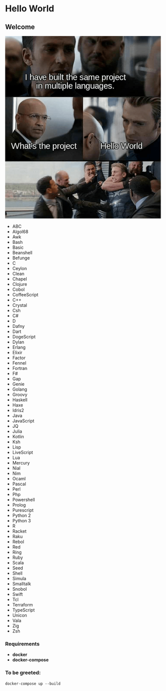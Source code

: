# Hello World

## Welcome

![image info](./hello_world.png)

- ABC
- Algol68
- Awk
- Bash
- Basic
- Beanshell
- Befunge
- C
- Ceylon
- Clean
- Chapel
- Clojure
- Cobol
- CoffeeScript
- C++
- Crystal
- Csh
- C#
- D
- Dafny
- Dart
- DogeScript
- Dylan
- Erlang
- Elixir
- Factor
- Fennel
- Fortran
- F#
- Gap
- Genie
- Golang
- Groovy
- Haskell
- Haxe
- Idris2
- Java
- JavaScript
- JQ
- Julia
- Kotlin
- Ksh
- Lisp
- LiveScript
- Lua
- Mercury
- Nial
- Nim
- Ocaml
- Pascal
- Perl
- Php
- Powershell
- Prolog
- Purescript
- Python 2
- Python 3
- R
- Racket
- Raku
- Rebol
- Red
- Ring
- Ruby
- Scala
- Seed
- Shell
- Simula
- Smalltalk
- Snobol
- Swift
- Tcl
- Terraform
- TypeScript
- Unicon
- Vala
- Zig
- Zsh

### Requirements
- **docker**
- **docker-compose**

###  To be greeted:
```
docker-compose up --build
```
